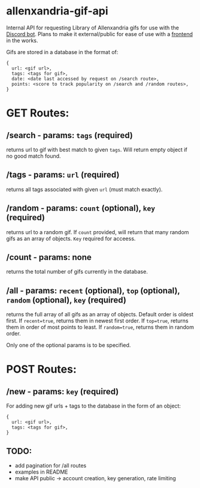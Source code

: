 # allenxandria-gif-api

Internal API for requesting Library of Allenxandria gifs for use with the [Discord bot](https://github.com/kaizacorp/robot-allen). Plans to make it external/public for ease of use with a [frontend](https://github.com/kaizacorp/allenbot) in the works.

Gifs are stored in a database in the format of:

```
{ 
  url: <gif url>,
  tags: <tags for gif>,
  date: <date last accessed by request on /search route>,
  points: <score to track popularity on /search and /random routes>,
}
```

# GET Routes:

/search - params: `tags` (required)
--

returns url to gif with best match to given `tags`. Will return empty object if no good match found.


/tags - params: `url` (required)
--

returns all tags associated with given `url` (must match exactly).


/random - params: `count` (optional), `key` (required)
--

returns url to a random gif. If `count` provided, will return that many random gifs as an array of objects. `Key` required for acceess.

/count - params: none
--

returns the total number of gifs currently in the database.

/all - params: `recent` (optional), `top` (optional), `random` (optional), `key` (required)
--

returns the full array of all gifs as an array of objects. Default order is oldest first. 
If `recent=true`, returns them in newest first order. 
If `top=true`, returns them in order of most points to least.
If `random=true`, returns them in random order.

Only one of the optional params is to be specified.

# POST Routes:

/new - params: `key` (required)
--

For adding new gif urls + tags to the database in the form of an object:
```
{
  url: <gif url>,
  tags: <tags for gif>,
}
```


## TODO:


- add pagination for /all routes
- examples in README
- make API public -> account creation, key generation, rate limiting
